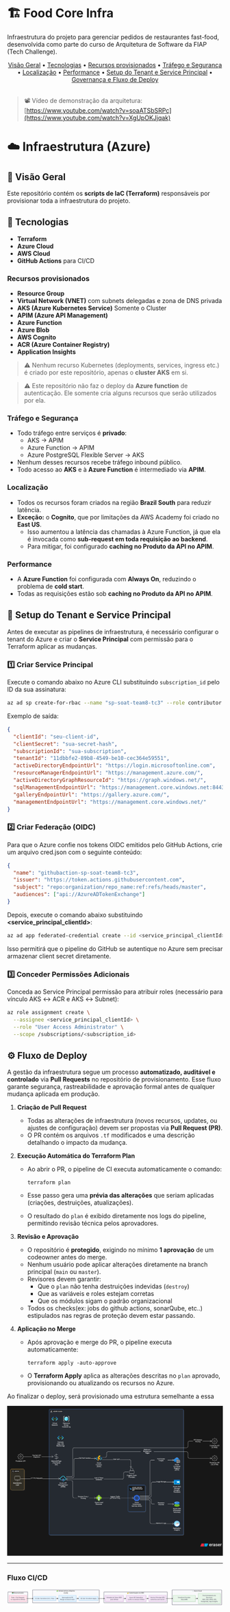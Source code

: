 # 🏗️ Food Core Infra

Infraestrutura do projeto para gerenciar pedidos de restaurantes fast-food, desenvolvida como parte do curso de Arquitetura de Software
da FIAP (Tech Challenge).

<div align="center">
  <a href="#visao-geral">Visão Geral</a> •
  <a href="#tecnologias">Tecnologias</a> •
  <a href="#recursos-provisionados">Recursos provisionados</a> •
  <a href="#trafego-e-segurança">Tráfego e Segurança</a> •
  <a href="#localizacao">Localização</a> •
  <a href="#Performance">Performance</a> •
  <a href="#setup-do-tenant-e-service-principal">Setup do Tenant e Service Principal</a> •
  <a href="#fluxo-de-deploy">Governança e Fluxo de Deploy</a>
</div><br>

> 📽️ Vídeo de demonstração da arquitetura: [https://www.youtube.com/watch?v=soaATSbSRPc](https://www.youtube.com/watch?v=XgUpOKJjqak)<br>

# ☁️ Infraestrutura (Azure)

## 📖 Visão Geral

Este repositório contém os **scripts de IaC (Terraform)** responsáveis por provisionar toda a infraestrutura do projeto.

## 🚀 Tecnologias

- **Terraform**
- **Azure Cloud**
- **AWS Cloud**
- **GitHub Actions** para CI/CD

### Recursos provisionados

- **Resource Group**
- **Virtual Network (VNET)** com subnets delegadas e zona de DNS privada
- **AKS (Azure Kubernetes Service)** Somente o Cluster
- **APIM (Azure API Management)**
- **Azure Function**
- **Azure Blob**
- **AWS Cognito**
- **ACR (Azure Container Registry)**
- **Application Insights**

> ⚠️ Nenhum recurso Kubernetes (deployments, services, ingress etc.) é criado por este repositório, apenas o **cluster AKS** em si.

> ⚠️ Este repositório não faz o deploy da **Azure function** de autenticação. Ele somente cria alguns recursos que serão utilizados por ela.

### Tráfego e Segurança

- Todo tráfego entre serviços é **privado**:
  - AKS → APIM
  - Azure Function → APIM
  - Azure PostgreSQL Flexible Server → AKS
- Nenhum desses recursos recebe tráfego inbound público.
- Todo acesso ao **AKS** e à **Azure Function** é intermediado via **APIM**.

### Localização

- Todos os recursos foram criados na região **Brazil South** para reduzir latência.
- **Exceção:** o **Cognito**, que por limitações da AWS Academy foi criado no **East US**.
  - Isso aumentou a latência das chamadas à Azure Function, já que ela é invocada como **sub-request em toda requisição ao backend**.
  - Para mitigar, foi configurado **caching no Produto da API no APIM**.

### Performance

- A **Azure Function** foi configurada com **Always On**, reduzindo o problema de **cold start**.
- Todas as requisições estão sob **caching no Produto da API no APIM**.

## 🔧 Setup do Tenant e Service Principal

Antes de executar as pipelines de infraestrutura, é necessário configurar o tenant do Azure e criar o **Service Principal** com permissão para o Terraform aplicar as mudanças.

### 1️⃣ Criar Service Principal

Execute o comando abaixo no Azure CLI substituindo `subscription_id` pelo ID da sua assinatura:

```bash
az ad sp create-for-rbac --name "sp-soat-team8-tc3" --role contributor --scopes /subscriptions/<subscription_id>
```

Exemplo de saída:

```json
{
  "clientId": "seu-client-id",
  "clientSecret": "sua-secret-hash",
  "subscriptionId": "sua-subscription",
  "tenantId": "11dbbfe2-89b8-4549-be10-cec364e59551",
  "activeDirectoryEndpointUrl": "https://login.microsoftonline.com",
  "resourceManagerEndpointUrl": "https://management.azure.com/",
  "activeDirectoryGraphResourceId": "https://graph.windows.net/",
  "sqlManagementEndpointUrl": "https://management.core.windows.net:8443/",
  "galleryEndpointUrl": "https://gallery.azure.com/",
  "managementEndpointUrl": "https://management.core.windows.net/"
}
```

### 2️⃣ Criar Federação (OIDC)

Para que o Azure confie nos tokens OIDC emitidos pelo GitHub Actions, crie um arquivo cred.json com o seguinte conteúdo:

```json
{
  "name": "githubaction-sp-soat-team8-tc3",
  "issuer": "https://token.actions.githubusercontent.com",
  "subject": "repo:organization/repo_name:ref:refs/heads/master",
  "audiences": ["api://AzureADTokenExchange"]
}
```

Depois, execute o comando abaixo substituindo **<service_principal_clientId>**:

```bash
az ad app federated-credential create --id <service_principal_clientId> --parameters cred.json
```

Isso permitirá que o pipeline do GitHub se autentique no Azure sem precisar armazenar client secret diretamente.

### 3️⃣ Conceder Permissões Adicionais

Conceda ao Service Principal permissão para atribuir roles (necessário para vínculo AKS ↔ ACR e AKS ↔ Subnet):

```bash
az role assignment create \
  --assignee <service_principal_clientId> \
  --role "User Access Administrator" \
  --scope /subscriptions/<subscription_id>
```

## ⚙️ Fluxo de Deploy

A gestão da infraestrutura segue um processo **automatizado, auditável e controlado** via **Pull Requests** no repositório de provisionamento.
Esse fluxo garante segurança, rastreabilidade e aprovação formal antes de qualquer mudança aplicada em produção.

1. **Criação de Pull Request**
   - Todas as alterações de infraestrutura (novos recursos, updates, ou ajustes de configuração) devem ser propostas via **Pull Request (PR)**.
   - O PR contém os arquivos `.tf` modificados e uma descrição detalhando o impacto da mudança.

2. **Execução Automática do Terraform Plan**
   - Ao abrir o PR, o pipeline de CI executa automaticamente o comando:

     ```
     terraform plan
     ```

   - Esse passo gera uma **prévia das alterações** que seriam aplicadas (criações, destruições, atualizações).
   - O resultado do `plan` é exibido diretamente nos logs do pipeline, permitindo revisão técnica pelos aprovadores.

3. **Revisão e Aprovação**
   - O repositório é **protegido**, exigindo no mínimo **1 aprovação** de um codeowner antes do merge.
   - Nenhum usuário pode aplicar alterações diretamente na branch principal (`main` ou `master`).
   - Revisores devem garantir:
     - Que o `plan` não tenha destruições indevidas (`destroy`)
     - Que as variáveis e roles estejam corretas
     - Que os módulos sigam o padrão organizacional
   - Todos os checks(ex: jobs do github actions, sonarQube, etc..) estipulados nas regras de proteção devem estar passando.

4. **Aplicação no Merge**
   - Após aprovação e merge do PR, o pipeline executa automaticamente:

     ```
     terraform apply -auto-approve
     ```

   - O **Terraform Apply** aplica as alterações descritas no `plan` aprovado, provisionando ou atualizando os recursos no Azure.

Ao finalizar o deploy, será provisionado uma estrutura semelhante a essa

![Diagrama infraestrutura](docs/diagrams/infra.png)

---

### Fluxo CI/CD

![Diagrama de CI](docs/diagrams/ci-diagram.png)
